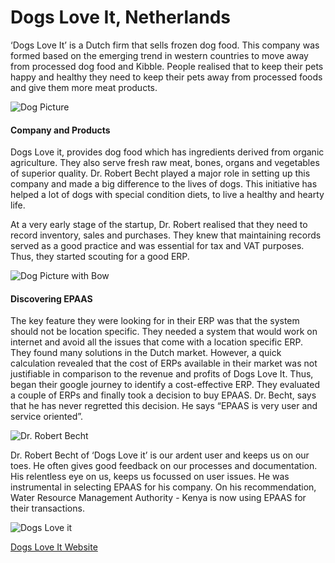 # Dogs Love It, Netherlands

‘Dogs Love It’ is a Dutch firm that sells frozen dog food. This company was formed based on the emerging trend in western countries to move away from processed dog food and Kibble. People realised that to keep their pets happy and healthy they need to keep their pets away from processed foods and give them more meat products.

![Dog Picture](/assets/epaas_com/images/epaas/dogs-3.jpg)

#### Company and Products

Dogs Love it, provides dog food which has ingredients derived from organic agriculture. They also serve fresh raw meat, bones, organs and vegetables of superior quality. Dr. Robert Becht played a major role in setting up this company and made a big difference to the lives of dogs. This initiative has helped a lot of dogs with special condition diets, to live a healthy and hearty life.

At a very early stage of the startup, Dr. Robert realised that they need to record inventory, sales and purchases. They knew that maintaining records served as a good practice and was essential for tax and VAT purposes. Thus, they started scouting for a good ERP.

![Dog Picture with Bow](/assets/epaas_com/images/epaas/dog-bow.gif)

#### Discovering EPAAS

The key feature they were looking for in their ERP was that the system should not be location specific. They needed  a system that would work on internet and avoid all the issues that come with a location specific ERP. They found many solutions in the Dutch market. However, a quick calculation revealed that the cost of ERPs available in their market was not justifiable in comparison to the revenue and profits of Dogs Love It. Thus, began their google journey to identify a cost-effective ERP. They evaluated a couple of ERPs and finally took a decision to buy EPAAS. Dr. Becht, says that he has never regretted this decision. He says “EPAAS is very user and service oriented”.

![Dr. Robert Becht](/assets/epaas_com/images/stories/becht.jpg)

Dr. Robert Becht of ‘Dogs Love it’ is our ardent user and keeps us on our toes. He often gives good feedback on our processes and documentation. His relentless eye on us, keeps us focussed on user issues. He was instrumental in selecting EPAAS for his company. On his recommendation, Water Resource Management Authority - Kenya is now using EPAAS for their transactions.

![Dogs Love it](/assets/epaas_com/images/epaas/logo-robert.gif)

[Dogs Love It Website](http://www.dogsloveit.nl/)
